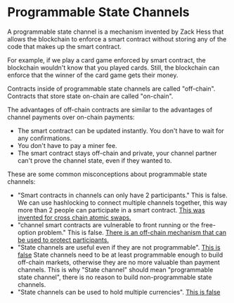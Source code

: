 # Programmable State Channels

A programmable state channel is a mechanism invented by Zack Hess that allows the blockchain to enforce a smart contract without storing any of the code that makes up the smart contract.

For example, if we play a card game enforced by smart contract, the blockchain wouldn't know that you played cards.
Still, the blockchain can enforce that the winner of the card game gets their money.

Contracts inside of programmable state channels are called "off-chain".
Contracts that store state on-chain are called "on-chain".


The advantages of off-chain contracts are similar to the advantages of channel payments over on-chain payments:

* The smart contract can be updated instantly. You don't have to wait for any confirmations.
* You don't have to pay a miner fee.
* The smart contract stays off-chain and private, your channel partner can't prove the channel state, even if they wanted to.


These are some common misconceptions about programmable state channels:

* "Smart contracts in channels can only have 2 participants." This is false. We can use hashlocking to connect multiple channels together, this way more than 2 people can participate in a smart contract. [This was invented for cross chain atomic swaps.](https://en.bitcoin.it/wiki/Atomic_cross-chain_trading)
* "channel smart contracts are vulnerable to front running or the free-option problem." This is false. [There is an off-chain mechanism that can be used to protect participants.](limit_order_in_channel.md)
* "State channels are useful even if they are not programmable". [This is false](state_channel_without_off_chain_market.md)
State channels need to be at least programmable enough to build off-chain markets, otherwise they are no more valuable than payment channels. This is why "State channel" should mean "programmable state channel", there is no reason to build non-programmable state channels.
* "State channels can be used to hold multiple currencies". [This is false](why_not_channels_with_multiple_currencies.md)
